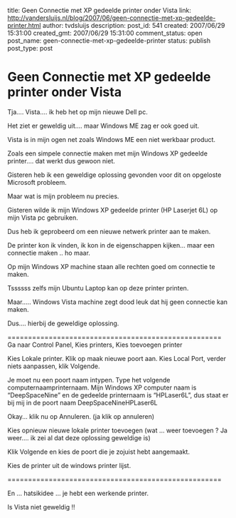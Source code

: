 title: Geen Connectie met XP gedeelde printer onder Vista
link: http://vandersluijs.nl/blog/2007/06/geen-connectie-met-xp-gedeelde-printer.html
author: tvdsluijs
description: 
post_id: 541
created: 2007/06/29 15:31:00
created_gmt: 2007/06/29 15:31:00
comment_status: open
post_name: geen-connectie-met-xp-gedeelde-printer
status: publish
post_type: post

# Geen Connectie met XP gedeelde printer onder Vista

Tja…. Vista…. ik heb het op mijn nieuwe Dell pc.  
  
Het ziet er geweldig uit…. maar Windows ME zag er ook goed uit.  
  
  
Vista is in mijn ogen net zoals Windows ME een niet werkbaar product.  
  
  
Zoals een simpele connectie maken met mijn Windows XP gedeelde printer…. dat werkt dus gewoon niet.  
  
  
Gisteren heb ik een geweldige oplossing gevonden voor dit on opgeloste Microsoft probleem.  
  
  
Maar wat is mijn probleem nu precies.  
  
  
Gisteren wilde ik mijn Windows XP gedeelde printer (HP Laserjet 6L) op mijn Vista pc gebruiken.  
  
Dus heb ik geprobeerd om een nieuwe netwerk printer aan te maken.  
  
De printer kon ik vinden, ik kon in de eigenschappen kijken… maar een connectie maken .. ho maar.  
  
Op mijn Windows XP machine staan alle rechten goed om connectie te maken.  
  
Tssssss zelfs mijn Ubuntu Laptop kan op deze printer printen.  
  
  
Maar….. Windows Vista machine zegt dood leuk dat hij geen connectie kan maken.  
  
  
Dus…. hierbij de geweldige oplossing.  
  
====================================================  
Ga naar Control Panel, Kies printers, Kies toevoegen printer  
  
  
Kies Lokale printer. Klik op maak nieuwe poort aan. Kies Local Port, verder niets aanpassen, klik Volgende.  
  
  
Je moet nu een poort naam intypen. Type het volgende computernaamprinternaam. Mijn Windows XP computer naam is “DeepSpaceNine” en de gedeelde printernaam is “HPLaser6L”, dus staat er bij mij in de poort naam DeepSpaceNineHPLaser6L  
  
  
Okay… klik nu op Annuleren. (ja klik op annuleren)  
  
  
Kies opnieuw nieuwe lokale printer toevoegen (wat … weer toevoegen ? Ja weer…. ik zei al dat deze oplossing geweldige is)  
  
  
Klik Volgende en kies de poort die je zojuist hebt aangemaakt.  
  
Kies de printer uit de windows printer lijst.  
  
====================================================  
  
En … hatsikidee … je hebt een werkende printer.  
  
  
Is Vista niet geweldig !!